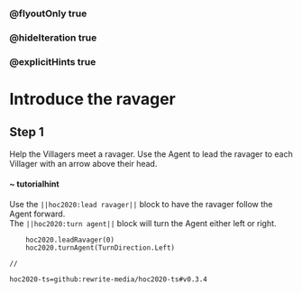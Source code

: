 ### @flyoutOnly true
### @hideIteration true
### @explicitHints true

# Introduce the ravager

## Step 1
Help the Villagers meet a ravager. Use the Agent to lead the ravager to each Villager with an arrow above their head.

#### ~ tutorialhint 
Use the ``||hoc2020:lead ravager||`` block to have the ravager follow the Agent forward.  
The ``||hoc2020:turn agent||`` block will turn the Agent either left or right.

```ghost
    hoc2020.leadRavager(0)
    hoc2020.turnAgent(TurnDirection.Left)    
```
```template
//
```
```package
hoc2020-ts=github:rewrite-media/hoc2020-ts#v0.3.4
```
